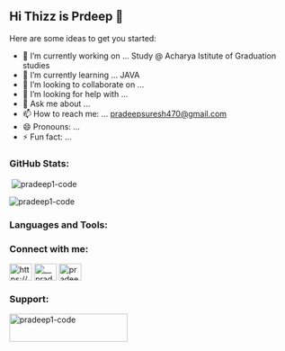 ## Hi Thizz is Prdeep 👋

Here are some ideas to get you started:

- 🔭 I’m currently working on ...      Study @ Acharya Istitute of Graduation studies
- 🌱 I’m currently learning ...        JAVA
- 👯 I’m looking to collaborate on ...
- 🤔 I’m looking for help with ...
- 💬 Ask me about ...
- 📫 How to reach me: ...              pradeepsuresh470@gmail.com
- 😄 Pronouns: ...
- ⚡ Fun fact: ...
<h3 align="left">GitHub Stats:</h3>

<p>&nbsp;<img align="center" src="https://github-readme-stats.vercel.app/api?username=pradeep1-code&show_icons=true&locale=en" alt="pradeep1-code" /></p>

<p><img align="center" src="https://github-readme-streak-stats.herokuapp.com/?user=pradeep1-code&" alt="pradeep1-code" /></p>

<h3 align="left">Languages and Tools:</h3>
<h3 align="left">Connect with me:</h3>
<p align="left">
<a href="https://linkedin.com/in/pradeep-suresh-241a577331" target="blank"><img align="center" src="https://raw.githubusercontent.com/rahuldkjain/github-profile-readme-generator/master/src/images/icons/Social/linked-in-alt.svg" alt="https://pradeep-suresh" height="30" width="40" /></a>
<a href="https://instagram.com/__pradeep_85" target="blank"><img align="center" src="https://raw.githubusercontent.com/rahuldkjain/github-profile-readme-generator/master/src/images/icons/Social/instagram.svg" alt="__pradeep_85" height="30" width="40" /></a>
<img align="center" src="https://raw.githubusercontent.com/rahuldkjain/github-profile-readme-generator/master/src/images/icons/Social/leet-code.svg" alt="pradeep1-code" height="30" width="40" /></a>
</p>


<h3 align="left">Support:</h3>
<p><a href="https://www.buymeacoffee.com/pradeep1-code"> <img align="left" src="https://cdn.buymeacoffee.com/buttons/v2/default-yellow.png" height="50" width="210" alt="pradeep1-code" /></a></p><br><br>

